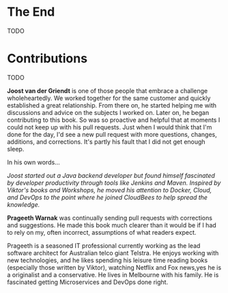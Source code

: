 # The End

TODO

# Contributions

TODO

**Joost van der Griendt** is one of those people that embrace a challenge wholeheartedly. We worked together for the same customer and quickly established a great relationship. From there on, he started helping me with discussions and advice on the subjects I worked on. Later on, he began contributing to this book. So was so proactive and helpful that at moments I could not keep up with his pull requests. Just when I would think that I'm done for the day, I'd see a new pull request with more questions, changes, additions, and corrections. It's partly his fault that I did not get enough sleep.

In his own words...

*Joost started out a Java backend developer but found himself fascinated by developer productivity through tools like Jenkins and Maven. Inspired by Viktor's books and Workshops, he moved his attention to Docker, Cloud, and DevOps to the point where he joined CloudBees to help spread the knowledge.*

**Prageeth Warnak** was continually sending pull requests with corrections and suggestions. He made this book much clearer than it would be if I had to rely on my, often incorrect, assumptions of what readers expect.

Prageeth is a seasoned IT professional currently working as the lead software architect for Australian telco giant Telstra. He enjoys working with new technologies, and he likes spending his leisure time reading books (especially those written by Viktor), watching Netflix and Fox news,yes he is a originalist and a conservative. He lives in Melbourne with his family. He is fascinated getting Microservices and DevOps done right.
